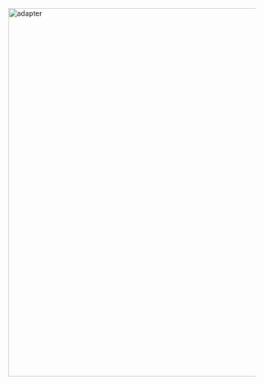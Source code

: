 <img width="749" alt="adapter" src="https://user-images.githubusercontent.com/42496674/76595300-4c7fee00-6521-11ea-834a-326313bcb1d9.png">
